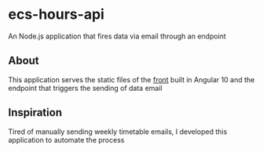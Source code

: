 # ecs-hours-api
An Node.js application that fires data via email through an endpoint

## About
This application serves the static files of the [front](https://github.com/brdppl/ecs-hours "front") built in Angular 10 and the endpoint that triggers the sending of data email

## Inspiration
Tired of manually sending weekly timetable emails, I developed this application to automate the process
